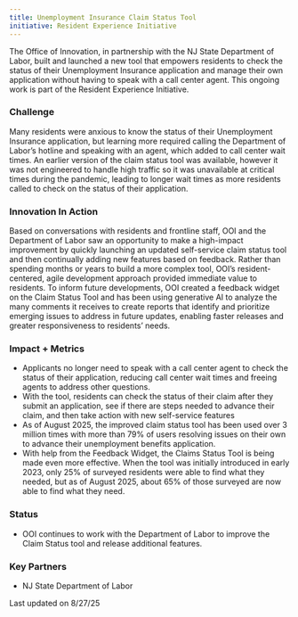 ```yaml
---
title: Unemployment Insurance Claim Status Tool
initiative: Resident Experience Initiative
---
```


The Office of Innovation, in partnership with the NJ State Department of Labor, built and launched a new tool that empowers residents to check the status of their Unemployment Insurance application and manage their own application without having to speak with a call center agent. This ongoing work is part of the Resident Experience Initiative.  

### Challenge  

Many residents were anxious to know the status of their Unemployment Insurance application, but learning more required calling the Department of Labor’s hotline and speaking with an agent, which added to call center wait times. An earlier version of the claim status tool was available, however it was not engineered to handle high traffic so it was unavailable at critical times during the pandemic, leading to longer wait times as more residents called to check on the status of their application.   

### Innovation In Action

Based on conversations with residents and frontline staff, OOI and the Department of Labor saw an opportunity to make a high-impact improvement by quickly launching an updated self-service claim status tool and then continually adding new features based on feedback. Rather than spending months or years to build a more complex tool, OOI’s resident-centered, agile development approach provided immediate value to residents. To inform future developments, OOI created a feedback widget on the Claim Status Tool and has been using generative AI to analyze the many comments it receives to create reports that identify and prioritize emerging issues to address in future updates, enabling faster releases and greater responsiveness to residents’ needs. 

### Impact \+ Metrics

* Applicants no longer need to speak with a call center agent to check the status of their application, reducing call center wait times and freeing agents to address other questions.  
* With the tool, residents can check the status of their claim after they submit an application, see if there are steps needed to advance their claim, and then take action with new self-service features  
* As of August 2025, the improved claim status tool has been used over 3 million times with more than 79% of users resolving issues on their own to advance their unemployment benefits application.  
* With help from the Feedback Widget, the Claims Status Tool is being made even more effective. When the tool was initially introduced in early 2023, only 25% of surveyed residents were able to find what they needed, but as of August 2025, about 65% of those surveyed are now able to find what they need.  

### Status

* OOI continues to work with the Department of Labor to improve the Claim Status tool and release additional features. 

### Key Partners

* NJ State Department of Labor

Last updated on 8/27/25  
